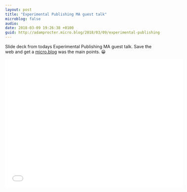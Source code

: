 ```yaml
---
layout: post
title: "Experimental Publishing MA guest talk"
microblog: false
audio: 
date: 2018-03-09 19:26:38 +0100
guid: http://adamprocter.micro.blog/2018/03/09/experimental-publishing-ma.html
---
```

Slide deck from todays Experimental Publishing MA guest talk. Save the web and get a [micro.blog](http://micro.blog) was the main points. 😀

<iframe src="//slides.com/adamprocter/deck-2/embed" width="576" height="420" scrolling="no" frameborder="0" webkitallowfullscreen mozallowfullscreen allowfullscreen></iframe> 

